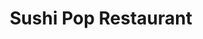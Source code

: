 ---
layout: place
title: "Sushi Pop Restaurant"
permalink: /florida/oviedo/sushi-pop-restaurant.html
stateAbbr: FL
stateName: Florida
cityName: Oviedo
seo:
  name: "Sushi Pop Restaurant"
  type: Restaurant
  links: http://sushipoprestaurant.com/
description: "Japanese restaurant & sushi bar boasts an innovative menu & contemporary design. Sushi Pop Restaurant serves delicious sushi in Oviedo, Florida. Try fresh Japanese dishes for a great dining experience. Available for takeout, lunch, and dinner."
place_id: ChIJcfaipnBp54gRwjBAhT1hBTo
photos:
  - name: >-
      places/ChIJcfaipnBp54gRwjBAhT1hBTo/photos/AeeoHcKWsaSPXjQ-KVp6w9txkV0onfIb2dnflFx5Q1uaqH2QvOIByN9u2G41ya6uHRP9uHazK_JhVcH-zyfcsD5wS7nHmWmeOwYWFii-Ox-LDcO9d5ZcdCYIj6C13pPuxwfrhcSsULEWLGoMrRg1M53U_NhdQPnkMbHSyaaaUCm_npx-EJKEtsYNE2Xhxe8WNpkHGEpCITbISEzVnveHk1T_U2Rl0C2VIw-wzGmojIospFNxDnf-Pwd-xrC_ZOWsJKD_kIr4T4rWL9QMPK80H9fcqtp_70e46tjORFmUwQDL3t0JUi6w--YkW_hF8jwioKF6y60cHNxxsuq27bD-63YT8WIuVDI3mKDdogBr9CxuvQPqw3hjlEzIqj8EMj7IYff-9LVAW9OVJ9MUjeCeYDu9jpNTUAqVpzVFUg8gDVbEDpJJSmx2
    widthPx: 3946
    heightPx: 2960
    authorAttributions:
      - displayName: Michael
        uri: https://maps.google.com/maps/contrib/104569688896763553908
        photoUri: >-
          https://lh3.googleusercontent.com/a-/ALV-UjVlGDqP31uHYBgL6LxkIVIwla4BaPj2-8A1_Av3noYSqevLC7n84g=s100-p-k-no-mo
    flagContentUri: >-
      https://www.google.com/local/imagery/report/?cb_client=maps_api_places.places_api&image_key=!1e10!2sCIHM0ogKEICAgICxhNu0lgE&hl=en-US
    googleMapsUri: >-
      https://www.google.com/maps/place//data=!3m4!1e2!3m2!1sCIHM0ogKEICAgICxhNu0lgE!2e10!4m2!3m1!1s0x88e76970a6a2f671:0x3a05613d854030c2
  - name: >-
      places/ChIJcfaipnBp54gRwjBAhT1hBTo/photos/AeeoHcJDtzbeWol9AuXmBvV7c_BlK7SO0IX6mDlIAamuvHTsAT1aHmugWOAM0Z9Zq4zT-7WUchAkkj-paf_3XJSorTmHklR9bqmL2LqxvXgeMlqXBqjDKC-1HWMNN5BZchwh_kQGD26dPkzbPz-4tTPhiRS1sfnJfEYJDL0W8CMdlYouvuuC0C1CFk8bCwsnVM9SbyHfKeY_Uf3bPvo2XMzxaChA3kHV4jfnAAjdXrfzTKro6FnbyiWV4v_2UMQA12l7HshCV91IVNWJqrPRPvuxa5Isv7HSNK2lHe2CjlYVRsDWsFGkUsjn3dkKVmeWpAAmTivKeLPv7zeqaA3-UemBWmop5JugQuLGoTXb1vjIwyk6LbE32CqklxZho8CnhT8geDxmtAvjqGXzfT7UcLKO6_X8_9YxsZRkNiNBoM8Orje0p6Hb
    widthPx: 4000
    heightPx: 1868
    authorAttributions:
      - displayName: Colon Robles (Coco)
        uri: https://maps.google.com/maps/contrib/107230456545329377660
        photoUri: >-
          https://lh3.googleusercontent.com/a-/ALV-UjWDUMZwz-qYbGaxAKaK12GXraaA6r13QtkVfZGA3iwZGMdi4KWSVA=s100-p-k-no-mo
    flagContentUri: >-
      https://www.google.com/local/imagery/report/?cb_client=maps_api_places.places_api&image_key=!1e10!2sCIHM0ogKEICAgIDpjvGn2gE&hl=en-US
    googleMapsUri: >-
      https://www.google.com/maps/place//data=!3m4!1e2!3m2!1sCIHM0ogKEICAgIDpjvGn2gE!2e10!4m2!3m1!1s0x88e76970a6a2f671:0x3a05613d854030c2
  - name: >-
      places/ChIJcfaipnBp54gRwjBAhT1hBTo/photos/AeeoHcKp0BAlsNhN3xX0_j_i_ytxZAd0dg5AxX_KepWhDNlzuW9MutlTQ4eu_Cl36Ous5XMVNkipF6o0X-_-0aBSq2RYZd70zDzSTWOxnrZ3AFNrG5fC3Z11jtyW40f-aqfpUlS-PFRK6HfVZF73K1ljCdwqmho96b038j_PL5NKGICR-ZdByHT8QCWKBh7BLxH4eVtyJFr1K-h4nx0h_x6NuZNELEYX-miNk8Y-YQA6NEGPVvoDt7cXWosHx2ilFvvQppcaJG5usnwlmujxSj3AWqxxj9Z4EB5hyqq9UBqFR5fOCVJH90uTTsFIAzEA3vtLkm41VehTH1DVn05K-kmONr78RIqQXPAWCg9g1_udBgq8MY18ihfg_Hz-DTHAqG1UOA0Vsqs9X5Y9h44YZll6nygTnawzyyizWTO-Fz_v_RsOxB4gjwVT6A51uxeZWg
    widthPx: 4000
    heightPx: 3000
    authorAttributions:
      - displayName: Stacy Duboy
        uri: https://maps.google.com/maps/contrib/114572985928968832824
        photoUri: >-
          https://lh3.googleusercontent.com/a-/ALV-UjUBh7M3-RbS2D8Tic-eoZpNFRVgqfLfNurv3zNsiNyX0QEwEPLg=s100-p-k-no-mo
    flagContentUri: >-
      https://www.google.com/local/imagery/report/?cb_client=maps_api_places.places_api&image_key=!1e10!2sCIABIhAA3ilWNxA8p2f0PYYAC76I&hl=en-US
    googleMapsUri: >-
      https://www.google.com/maps/place//data=!3m4!1e2!3m2!1sCIABIhAA3ilWNxA8p2f0PYYAC76I!2e10!4m2!3m1!1s0x88e76970a6a2f671:0x3a05613d854030c2
  - name: >-
      places/ChIJcfaipnBp54gRwjBAhT1hBTo/photos/AeeoHcIAF_tTYe8XHkfDdw-0uLj7A5S0ockr26LWrWymgKmMsa0aGkHMhilrDNyyHeJDZtzJ9KjUmRKwB7kvMA8uPbz5so8MQ3NtWhbva6Cox_RIK7Lx_1B6J0r1-Uame24IvdAWvsn6rZncKBPfhVoDHEkmRUFV-m7ELZ7qHmRA4eCWnu0Kc0YhB_0V1PREOkuFjRPqqFqFRKnkC-h3FyyNd9HC_b8oYOkKwPCFuUqDYHQXNDi5-SawnmW7DnI201aTS7AXO1S6yrV3yCLZBBLU78gd1RqKTb1GELRJ1FTd6xvJyL8mBqOH-cpR70Iv8BjL46jn_dvTcJh7XJ-fRttvqezm2bkqQMjufytO8-NWY5cGe7rQLbiQ7Nt3ZuvB7HDzEDHX0V0_19hDBx4pwUqz2Fgu3KnRVkRGBf4XZOpGBm4Q_Q
    widthPx: 4032
    heightPx: 2268
    authorAttributions:
      - displayName: Day
        uri: https://maps.google.com/maps/contrib/115116502683756080005
        photoUri: >-
          https://lh3.googleusercontent.com/a/ACg8ocJ6H4mTLsqOcbebYI9pyJHuJrQOLE9ZH3Wa-DmnqKvtDu9-9Q=s100-p-k-no-mo
    flagContentUri: >-
      https://www.google.com/local/imagery/report/?cb_client=maps_api_places.places_api&image_key=!1e10!2sCIHM0ogKEICAgICnsIPdFA&hl=en-US
    googleMapsUri: >-
      https://www.google.com/maps/place//data=!3m4!1e2!3m2!1sCIHM0ogKEICAgICnsIPdFA!2e10!4m2!3m1!1s0x88e76970a6a2f671:0x3a05613d854030c2
  - name: >-
      places/ChIJcfaipnBp54gRwjBAhT1hBTo/photos/AeeoHcIruVgx6HGQlHVmVmk2x8QOmD0KVP75TOpid0EUV0NFTDgxNNIyvtJNTSqziW5m1VWR4xras0dUeAOLfo39Z2eF9C8WgwXaSjCWH9cF_ERXmgU8ecH0gokCZmajYxku-c2Z_5HQAVBIorof9X527oJPzjCnOB0QNV3JlyKl3X0cUCRAq74b0NahTeyTesSN4Abv5VYW9-Puu3JcrbYQmZKiR1kPhyBVLtSjBkGEB8QuAe8pfp5AJgbk3lMKSBeDebbMTiD2qBoMUunne1kzX0y7FmWQCXaXWaq7icjdPKXbAz972YGHLjT7oJlrBf24FDSb-NvLeLaKg1g678xDv70NGgTKgqF176uFm_K6QfwxjimqbdMxu9AxYzAPWsq2lWl-BfGXnZn672aHX69d8XBO5pL_m3EBQBQYu0EQCouIjKs
    widthPx: 4032
    heightPx: 3024
    authorAttributions:
      - displayName: claire freeman
        uri: https://maps.google.com/maps/contrib/101306799082041117666
        photoUri: >-
          https://lh3.googleusercontent.com/a/ACg8ocLsg-5Jt188gPoJ-pxiSJyvidrakbMYiCpArjLLeFk8Wi7p=s100-p-k-no-mo
    flagContentUri: >-
      https://www.google.com/local/imagery/report/?cb_client=maps_api_places.places_api&image_key=!1e10!2sCIHM0ogKEICAgMDw2ffwigE&hl=en-US
    googleMapsUri: >-
      https://www.google.com/maps/place//data=!3m4!1e2!3m2!1sCIHM0ogKEICAgMDw2ffwigE!2e10!4m2!3m1!1s0x88e76970a6a2f671:0x3a05613d854030c2
  - name: >-
      places/ChIJcfaipnBp54gRwjBAhT1hBTo/photos/AeeoHcIQ8vr6y097k14XG9b22gQXDoJEjaQMZKxHjxY4u5elX0nTpYm8W-ga6pBtCUNE101BYnQ9cOzvnBCybzNQo3CC5FitqhJua_xjn4MYkI-Due4p8XqzZNkJihlCFRhZswIp10AYrsrj4tq3aFW1HzOXrbQaFhQiWTTxmWDY8RhIpZI40kPzVbUV3BxAAxFX8menrD69TyEEANLs1GDRtlhvgJNNfZSIsBRKDwetNTQuCHhZEIk3B_KNHcPjvPKlZuTt_Popwzn6wXU6GguY-HslLyiRVxQ1sNSCw5nKNNFzoJNHUjzbjJGJXrXDXJaYGIVAVkFRPtjtD1VGH59ADQAIRE0t5KBn55nXWbLjDv4cBmUwRYUPnD30fRr8AaNZNYQ3Uql0vt8o_m5jcd6-13BfYngkaH60rRzGqtA7Re0_a_I
    widthPx: 4032
    heightPx: 2268
    authorAttributions:
      - displayName: Day
        uri: https://maps.google.com/maps/contrib/115116502683756080005
        photoUri: >-
          https://lh3.googleusercontent.com/a/ACg8ocJ6H4mTLsqOcbebYI9pyJHuJrQOLE9ZH3Wa-DmnqKvtDu9-9Q=s100-p-k-no-mo
    flagContentUri: >-
      https://www.google.com/local/imagery/report/?cb_client=maps_api_places.places_api&image_key=!1e10!2sCIHM0ogKEICAgICnsJDwkgE&hl=en-US
    googleMapsUri: >-
      https://www.google.com/maps/place//data=!3m4!1e2!3m2!1sCIHM0ogKEICAgICnsJDwkgE!2e10!4m2!3m1!1s0x88e76970a6a2f671:0x3a05613d854030c2
  - name: >-
      places/ChIJcfaipnBp54gRwjBAhT1hBTo/photos/AeeoHcLi8KFe2I7O-11RxmJvKLO9KTIEYng0MnNaBuT0pudnSjTQZ0sV3YTPmU138xgd8KP1zo5AWtKTyrjGD0v3tcR7Mm56Zr6rzIUfx9MmzYtzPUeypMWmkY77gz6CeFCOtE2acnins8jCYiUXNyznEUFZhHp2jokPkGP__9qep264t3eCfY_Il3d39BeZh_ol_V3W6C9O18zjDTp5epSAUZG-QhuGChp5CiJGD2N1gREOlKjtKceWHv1wx_P7ev0mdizAHhMomKBZADyBQUxZy631v5cVIiKu3JBA0Mu8CJG-egaa8fgzEYS5jTDrlAXMwit1HyHVwFPNMZFG68dmZ9txn2ZoE8BizBjj-Ii6bCSTwmnMmnamSz454pIVHMTw0JQR618rLdM11QEtDnXNKQ6KmyB1ZcuUyGnZfFj4eGbTKw
    widthPx: 4032
    heightPx: 2268
    authorAttributions:
      - displayName: Day
        uri: https://maps.google.com/maps/contrib/115116502683756080005
        photoUri: >-
          https://lh3.googleusercontent.com/a/ACg8ocJ6H4mTLsqOcbebYI9pyJHuJrQOLE9ZH3Wa-DmnqKvtDu9-9Q=s100-p-k-no-mo
    flagContentUri: >-
      https://www.google.com/local/imagery/report/?cb_client=maps_api_places.places_api&image_key=!1e10!2sCIHM0ogKEICAgICnsIPSYw&hl=en-US
    googleMapsUri: >-
      https://www.google.com/maps/place//data=!3m4!1e2!3m2!1sCIHM0ogKEICAgICnsIPSYw!2e10!4m2!3m1!1s0x88e76970a6a2f671:0x3a05613d854030c2
  - name: >-
      places/ChIJcfaipnBp54gRwjBAhT1hBTo/photos/AeeoHcIR3GgR7z-oZKd6NOKduZAp-Pc1q0xGEHtHb3LxaAHCo8QFNTZaPWQZK40d5UN_iT3gqar-jwcti2UOLi_NgVUcE_NcvEYcO6LA3hUQY6j9MuM5GYbVdM6-Ob5uqQfhKoti5TyPnJi4t1ahAiH6c8YKkh9xCvcuUM1gA_NskUo10JocvxmP59XZVvwR4uTB5He7PXblxxMDurMphvI5PWR7JOHYKLmECRRG2XUL-0iMCS6i0qmBsQjsiRHw1nLp1FTvUOOhPI-boVwMAPUBMBID9VPA6SxI9X3yETGve2IvpoeBjXBKfHRzu6-DrYrAyPRNw6EP73TPNza6-Ph3X81OzZsBBdzTO32hW4F-aF9SrRFVMaXiqsqYhualkitwpyf54T925IVZk_todp84YPDkRQcYjsZieU9E_AS4_NK2jQ
    widthPx: 4000
    heightPx: 3000
    authorAttributions:
      - displayName: Robert Hermon
        uri: https://maps.google.com/maps/contrib/100922462765767326925
        photoUri: >-
          https://lh3.googleusercontent.com/a-/ALV-UjWf5mpshLqRB5X3nKSJ1hbAYQcJLmln_qeTI5ullqaOD7XC7tU=s100-p-k-no-mo
    flagContentUri: >-
      https://www.google.com/local/imagery/report/?cb_client=maps_api_places.places_api&image_key=!1e10!2sCIHM0ogKEICAgIDH7f6LLw&hl=en-US
    googleMapsUri: >-
      https://www.google.com/maps/place//data=!3m4!1e2!3m2!1sCIHM0ogKEICAgIDH7f6LLw!2e10!4m2!3m1!1s0x88e76970a6a2f671:0x3a05613d854030c2
  - name: >-
      places/ChIJcfaipnBp54gRwjBAhT1hBTo/photos/AeeoHcKGY9H6Tne1ndgqH2kUrjisOqLMd82WjsgV_fAjlKWyJS8CPreFYh8OsvBVbNTUPfLlvsledrA5wRWz5Cy8n25JlUpBCqnN0pJW-fW3Xa65BVpG1qexeWa-br4P-jm0T2PKu-L6CfgFTC_9pe9a5WY-q0NacYgqT0vNdiB0wxvcObdILXAdb0A3gSWrWpT0Fuvl0mau7-sCQb15nzmpY9B3A4_vyJ_s2KscF_D-jzLBMHj4vfJbdcuYW4NdYmQb7RfexDGyknEHmskZ-nJYVrdJye3WTQ0_QuXYt3AKT2Pe4gFBORG7_rJ7b7-CK-fQANxafyM0PeVV0atjuE71RUECkzzs0CD-glYrqF5YdngmNeU0Lc_zc58xAJt7wMnF4XV9ezB3V6LRss7zoeWXbuuwgmb5cqZOMmMhTq2hJx6CvkQj
    widthPx: 4080
    heightPx: 3072
    authorAttributions:
      - displayName: Abhishek Bhatnagar (Abhi)
        uri: https://maps.google.com/maps/contrib/112719252720648100099
        photoUri: >-
          https://lh3.googleusercontent.com/a-/ALV-UjXFfi6mmR2Bk6WpD9ab3352-UMifV_P3lYcMO8S6Ohqh2Ytas6xCw=s100-p-k-no-mo
    flagContentUri: >-
      https://www.google.com/local/imagery/report/?cb_client=maps_api_places.places_api&image_key=!1e10!2sCIHM0ogKEICAgID7vdaF7QE&hl=en-US
    googleMapsUri: >-
      https://www.google.com/maps/place//data=!3m4!1e2!3m2!1sCIHM0ogKEICAgID7vdaF7QE!2e10!4m2!3m1!1s0x88e76970a6a2f671:0x3a05613d854030c2
  - name: >-
      places/ChIJcfaipnBp54gRwjBAhT1hBTo/photos/AeeoHcKwn4HsCOcGb8xAbcBA5APsIHzlC4i0pRnCW6JdAPwsCv1wBirkEuYq__nbMBCqEVx417rwDb9aPRghoUpnc-eursCap_iF71--6wqzggLPJony3YHeoi4UGHQ21tpu2a620JYIKqsFdg0uvju6NeIybQEsexzVtpHX_wPK0K9kHO1Af6zhux2XXq6qCeWRCmctKxSq6HOiJQYM_bFI5P-VPOz-wA6RFIwIxPA_zS7f3pJHbh05d8_6noUdMXkTHx8KgkFds8B5pK4bSju_nxCjgTIZlGpUNMD1HqjY4av-Hw9eYb4kSiNEzIog0Evg1JHLM5MdNCduWZDdLvAeQAVQbqbfpiCtl7Qmg9nNycqmJTuiq8hS9Vs-se4qZ-x1GeJvsNu8qkocl4B4dgyMsHVXjjfWJ3V51nBMP89ueRMoYALJ
    widthPx: 3200
    heightPx: 4800
    authorAttributions:
      - displayName: Christopher Chin-Sang
        uri: https://maps.google.com/maps/contrib/115984201366871059351
        photoUri: >-
          https://lh3.googleusercontent.com/a-/ALV-UjX7VSpULgfEQGPCM9aV8iiWfCUQrvQAMWq7cI6wzDQN6wI0Y8v5=s100-p-k-no-mo
    flagContentUri: >-
      https://www.google.com/local/imagery/report/?cb_client=maps_api_places.places_api&image_key=!1e10!2sCIHM0ogKEICAgIDbxMCk1QE&hl=en-US
    googleMapsUri: >-
      https://www.google.com/maps/place//data=!3m4!1e2!3m2!1sCIHM0ogKEICAgIDbxMCk1QE!2e10!4m2!3m1!1s0x88e76970a6a2f671:0x3a05613d854030c2
address: 310 W Mitchell Hammock Rd, Oviedo, FL 32765, USA
street: 310 W Mitchell Hammock Rd
city: Oviedo
state: FL
zip: '32765'
country: USA
neighborhood: null
latitude: '28.655055'
longitude: '-81.213626'
accessibility_options:
  wheelchairAccessibleParking: true
  wheelchairAccessibleEntrance: true
  wheelchairAccessibleRestroom: true
  wheelchairAccessibleSeating: true
business_status: OPERATIONAL
name: Sushi Pop Restaurant
google_maps_links:
  directionsUri: >-
    https://www.google.com/maps/dir//''/data=!4m7!4m6!1m1!4e2!1m2!1m1!1s0x88e76970a6a2f671:0x3a05613d854030c2!3e0
  placeUri: https://maps.google.com/?cid=4180854745939849410
  writeAReviewUri: >-
    https://www.google.com/maps/place//data=!4m3!3m2!1s0x88e76970a6a2f671:0x3a05613d854030c2!12e1
  reviewsUri: >-
    https://www.google.com/maps/place//data=!4m4!3m3!1s0x88e76970a6a2f671:0x3a05613d854030c2!9m1!1b1
  photosUri: >-
    https://www.google.com/maps/place//data=!4m3!3m2!1s0x88e76970a6a2f671:0x3a05613d854030c2!10e5
primary_type: Sushi Restaurant
opening_hours:
  regular: null
  current: null
secondary_opening_hours:
  regular:
    weekdayDescriptions: null
    type: null
  current:
    weekdayDescriptions: null
    type: null
phone: (407) 542-5975
price_level: PRICE_LEVEL_MODERATE
price_range: null
rating: '4.6'
rating_count: 1063
website: http://sushipoprestaurant.com/
reviews:
  - name: >-
      places/ChIJcfaipnBp54gRwjBAhT1hBTo/reviews/ChdDSUhNMG9nS0VJQ0FnTUNJZ2ZHcTFRRRAB
    relativePublishTimeDescription: a week ago
    rating: 4
    text:
      text: >-
        Went for a long awaited date night on a busy Saturday evening. Placed a
        reservation earlier in the week but was sat in the bar section, which is
        not as intimate as dining room. I feel that management didn’t have a
        specific table reserved and was flying by the seat of their pants.


        Tried a bunch of dishes on happy hour. Baos were great, full of flavor.
        Coco roll was fun if you like toasted coconut. Triple tail was fresh.
        Volcano roll was lackluster. Buffalo rock shrimp was inventive but not
        memorable.


        Ordered the eight ball (octopus) and it was phenomenal! Finished the
        evening with a bread pudding and a lava cake. Bread pudding was
        exceptional (allow 15-20 minutes as it’s baked fresh).


        Server was friendly but service was inconsistent (drinks came after
        food, long wait times for certain dishes).


        Overall we enjoyed. We will return for octopus and bread pudding.
      languageCode: en
    originalText:
      text: >-
        Went for a long awaited date night on a busy Saturday evening. Placed a
        reservation earlier in the week but was sat in the bar section, which is
        not as intimate as dining room. I feel that management didn’t have a
        specific table reserved and was flying by the seat of their pants.


        Tried a bunch of dishes on happy hour. Baos were great, full of flavor.
        Coco roll was fun if you like toasted coconut. Triple tail was fresh.
        Volcano roll was lackluster. Buffalo rock shrimp was inventive but not
        memorable.


        Ordered the eight ball (octopus) and it was phenomenal! Finished the
        evening with a bread pudding and a lava cake. Bread pudding was
        exceptional (allow 15-20 minutes as it’s baked fresh).


        Server was friendly but service was inconsistent (drinks came after
        food, long wait times for certain dishes).


        Overall we enjoyed. We will return for octopus and bread pudding.
      languageCode: en
    authorAttribution:
      displayName: Dustin Williams
      uri: https://www.google.com/maps/contrib/107392601664408623301/reviews
      photoUri: >-
        https://lh3.googleusercontent.com/a-/ALV-UjVybglyoo2-WS0GVwxlsQen6wgYNqXu5gAwuvjeX-GsSHNkECErKQ=s128-c0x00000000-cc-rp-mo-ba3
    publishTime: '2025-04-02T13:02:31.229149Z'
    flagContentUri: >-
      https://www.google.com/local/review/rap/report?postId=ChdDSUhNMG9nS0VJQ0FnTUNJZ2ZHcTFRRRAB&d=17924085&t=1
    googleMapsUri: >-
      https://www.google.com/maps/reviews/data=!4m6!14m5!1m4!2m3!1sChdDSUhNMG9nS0VJQ0FnTUNJZ2ZHcTFRRRAB!2m1!1s0x88e76970a6a2f671:0x3a05613d854030c2
  - name: >-
      places/ChIJcfaipnBp54gRwjBAhT1hBTo/reviews/ChZDSUhNMG9nS0VJQ0FnTUNnbGJyQ1hnEAE
    relativePublishTimeDescription: a month ago
    rating: 5
    text:
      text: >-
        amazing sushi experience with fresh, flavorful rolls and top-notch
        ingredients. The menu has a great mix of classic and creative options,
        all beautifully presented. The service is friendly and quick, making it
        a perfect spot for any occasion. Highly recommend!
      languageCode: en
    originalText:
      text: >-
        amazing sushi experience with fresh, flavorful rolls and top-notch
        ingredients. The menu has a great mix of classic and creative options,
        all beautifully presented. The service is friendly and quick, making it
        a perfect spot for any occasion. Highly recommend!
      languageCode: en
    authorAttribution:
      displayName: Naveen
      uri: https://www.google.com/maps/contrib/114127409062020045014/reviews
      photoUri: >-
        https://lh3.googleusercontent.com/a-/ALV-UjUv1Wd-ZZdNEi2mKpsrp-zMmVCaqA8nxENcI7g0v25zZXmwYGs=s128-c0x00000000-cc-rp-mo-ba4
    publishTime: '2025-02-19T12:15:03.926856Z'
    flagContentUri: >-
      https://www.google.com/local/review/rap/report?postId=ChZDSUhNMG9nS0VJQ0FnTUNnbGJyQ1hnEAE&d=17924085&t=1
    googleMapsUri: >-
      https://www.google.com/maps/reviews/data=!4m6!14m5!1m4!2m3!1sChZDSUhNMG9nS0VJQ0FnTUNnbGJyQ1hnEAE!2m1!1s0x88e76970a6a2f671:0x3a05613d854030c2
  - name: >-
      places/ChIJcfaipnBp54gRwjBAhT1hBTo/reviews/ChdDSUhNMG9nS0VJQ0FnTUNnbHJXdjJnRRAB
    relativePublishTimeDescription: a month ago
    rating: 5
    text:
      text: >-
        Omg I wish I could have had everything on the menu, it all looked so
        good! The appetizers were so diverse. The sushi was chefs kiss! And you
        cannot leave without having the best lava cake of your life. The service
        was phenomenal. We got seated right at our reservation even though they
        were slammed. Food came out quickly, they had some unique drinks that
        were strong. Everything we ordered was so well curated and the flavors
        were so thoughtful. I’m saving the best for last though, Daniela was
        amazing coolest person ever she gave the best recommendations and made
        sure we were taken care of! I only have the first and last photos
        because I was having too much fun and forgot to take more photos
      languageCode: en
    originalText:
      text: >-
        Omg I wish I could have had everything on the menu, it all looked so
        good! The appetizers were so diverse. The sushi was chefs kiss! And you
        cannot leave without having the best lava cake of your life. The service
        was phenomenal. We got seated right at our reservation even though they
        were slammed. Food came out quickly, they had some unique drinks that
        were strong. Everything we ordered was so well curated and the flavors
        were so thoughtful. I’m saving the best for last though, Daniela was
        amazing coolest person ever she gave the best recommendations and made
        sure we were taken care of! I only have the first and last photos
        because I was having too much fun and forgot to take more photos
      languageCode: en
    authorAttribution:
      displayName: Ana Gisbert
      uri: https://www.google.com/maps/contrib/105261675085664513824/reviews
      photoUri: >-
        https://lh3.googleusercontent.com/a-/ALV-UjWhF4LIKG3wl904dwMGK8gVSLf0dnQlofOss8Ue5jaI5LvL4Sax=s128-c0x00000000-cc-rp-mo-ba3
    publishTime: '2025-02-16T22:30:42.581389Z'
    flagContentUri: >-
      https://www.google.com/local/review/rap/report?postId=ChdDSUhNMG9nS0VJQ0FnTUNnbHJXdjJnRRAB&d=17924085&t=1
    googleMapsUri: >-
      https://www.google.com/maps/reviews/data=!4m6!14m5!1m4!2m3!1sChdDSUhNMG9nS0VJQ0FnTUNnbHJXdjJnRRAB!2m1!1s0x88e76970a6a2f671:0x3a05613d854030c2
  - name: >-
      places/ChIJcfaipnBp54gRwjBAhT1hBTo/reviews/ChdDSUhNMG9nS0VJQ0FnTUNReEpLcHVBRRAB
    relativePublishTimeDescription: a month ago
    rating: 5
    text:
      text: >-
        Sushi Pop is our go-to sushi restaurant, offering reliably delicious
        small plates—some of which are staples, and some that rotate seasonally.
        It’s exciting to try some of the seasonal offerings each time and see
        how they’ve created new and interesting versions of nigiri and rolls
        with their top-notch ingredients. They servers will give you
        recommendations about dishes to try based on what you like, but the
        truth is that everything is so good. We always have excellent service,
        food that comes out quickly, interesting options to try from, and sushi
        dishes that are expertly crafted. Their mocktail is one of my favorites,
        too. The portions are great, and the prices are very reasonable the
        excellent quality. You usually have to go 40 minutes into Orlando for
        great sushi, so we’re really grateful to have Sushi Pop nearby!
      languageCode: en
    originalText:
      text: >-
        Sushi Pop is our go-to sushi restaurant, offering reliably delicious
        small plates—some of which are staples, and some that rotate seasonally.
        It’s exciting to try some of the seasonal offerings each time and see
        how they’ve created new and interesting versions of nigiri and rolls
        with their top-notch ingredients. They servers will give you
        recommendations about dishes to try based on what you like, but the
        truth is that everything is so good. We always have excellent service,
        food that comes out quickly, interesting options to try from, and sushi
        dishes that are expertly crafted. Their mocktail is one of my favorites,
        too. The portions are great, and the prices are very reasonable the
        excellent quality. You usually have to go 40 minutes into Orlando for
        great sushi, so we’re really grateful to have Sushi Pop nearby!
      languageCode: en
    authorAttribution:
      displayName: Chelsea LeNoble
      uri: https://www.google.com/maps/contrib/111068092772217427341/reviews
      photoUri: >-
        https://lh3.googleusercontent.com/a/ACg8ocLaTQvOpMuBCk-nBU4pXymPQxHyTbnSscvIvxQeNaLJlq82oA=s128-c0x00000000-cc-rp-mo-ba4
    publishTime: '2025-03-02T01:15:10.979943Z'
    flagContentUri: >-
      https://www.google.com/local/review/rap/report?postId=ChdDSUhNMG9nS0VJQ0FnTUNReEpLcHVBRRAB&d=17924085&t=1
    googleMapsUri: >-
      https://www.google.com/maps/reviews/data=!4m6!14m5!1m4!2m3!1sChdDSUhNMG9nS0VJQ0FnTUNReEpLcHVBRRAB!2m1!1s0x88e76970a6a2f671:0x3a05613d854030c2
  - name: >-
      places/ChIJcfaipnBp54gRwjBAhT1hBTo/reviews/ChZDSUhNMG9nS0VJQ0FnSURQNzRpRWR3EAE
    relativePublishTimeDescription: 4 months ago
    rating: 5
    text:
      text: >-
        This is our third year having our Christmas party there. The servers,
        the management and owner are just such great people. They all have
        amazing attitudes. They never get our orders wrong and make sure our
        drinks are always full. The food is just insanely delicious. We get to
        try things that you normally can't get anywhere else. This is without a
        doubt the best restaurant I've ever been to in Central Florida. If you
        do go there, I suggest you get the pork belly boa buns.
      languageCode: en
    originalText:
      text: >-
        This is our third year having our Christmas party there. The servers,
        the management and owner are just such great people. They all have
        amazing attitudes. They never get our orders wrong and make sure our
        drinks are always full. The food is just insanely delicious. We get to
        try things that you normally can't get anywhere else. This is without a
        doubt the best restaurant I've ever been to in Central Florida. If you
        do go there, I suggest you get the pork belly boa buns.
      languageCode: en
    authorAttribution:
      displayName: Bat Man
      uri: https://www.google.com/maps/contrib/104346320830570009887/reviews
      photoUri: >-
        https://lh3.googleusercontent.com/a-/ALV-UjVzqB8zGWymvFaT-OQFMjQ49UhwOZMU0yIjjMt9yEekIVx5noLu=s128-c0x00000000-cc-rp-mo-ba3
    publishTime: '2024-12-06T16:00:46.492300Z'
    flagContentUri: >-
      https://www.google.com/local/review/rap/report?postId=ChZDSUhNMG9nS0VJQ0FnSURQNzRpRWR3EAE&d=17924085&t=1
    googleMapsUri: >-
      https://www.google.com/maps/reviews/data=!4m6!14m5!1m4!2m3!1sChZDSUhNMG9nS0VJQ0FnSURQNzRpRWR3EAE!2m1!1s0x88e76970a6a2f671:0x3a05613d854030c2
parking_options:
  freeParkingLot: true
  freeStreetParking: true
payment_options:
  acceptsCreditCards: true
  acceptsDebitCards: true
  acceptsCashOnly: false
  acceptsNfc: true
allow_dogs: null
curbside_pickup: true
delivery: false
dine_in: true
good_for_children: false
good_for_groups: true
good_for_sports: false
live_music: false
menu_for_children: false
outdoor_seating: false
reservable: true
restroom: true
serves_beer: true
serves_breakfast: false
serves_brunch: true
serves_cocktails: true
serves_coffee: true
serves_dinner: true
serves_dessert: true
serves_lunch: true
serves_vegetarian_food: null
serves_wine: true
takeout: true
summary: >-
  Japanese restaurant & sushi bar boasts an innovative menu & contemporary
  design.

---